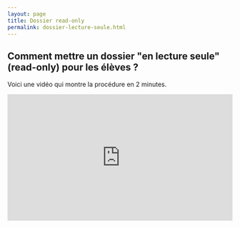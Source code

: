 ```yaml
---
layout: page
title: Dossier read-only
permalink: dossier-lecture-seule.html
---
```


## Comment mettre un dossier "en lecture seule" (read-only) pour les élèves ?

Voici une vidéo qui montre la procédure en 2 minutes.

<iframe title="vimeo-player" src="https://player.vimeo.com/video/858682875?h=7e0f61577c" width="100%" style="aspect-ratio:16/9" frameborder="0"    allowfullscreen></iframe>